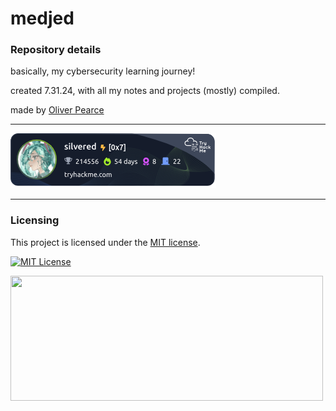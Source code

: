 # medjed


### Repository details

basically, my cybersecurity learning journey!

created 7.31.24, with all my notes and projects (mostly) compiled.

made by [Oliver Pearce](https://oliverjpearce.com/)

- - - 

<img src="./silvered.png" alt="THM badge" />

- - -

### Licensing

This project is licensed under the [MIT license](LICENSE).

[![MIT License](https://img.shields.io/badge/license-MIT_License-blue)](https://opensource.org/licenses/MIT)

<img src="https://i.ibb.co/nbk5DNh/silvered-h4ck-th3-w0rld.png" width="500" height="200">
